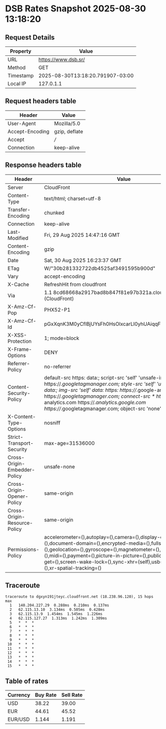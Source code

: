 # DSB Rates Snapshot 2025-08-30 13:18:20
## Request Details

| Property | Value |
|----------|-------|
| URL | https://www.dsb.sr/ |
| Method | GET |
| Timestamp | 2025-08-30T13:18:20.791907-03:00 |
| Local IP | 127.0.1.1 |
    
## Request headers table

| Header | Value |
|--------|-------|
| User-Agent | Mozilla/5.0 |
| Accept-Encoding | gzip, deflate |
| Accept | */* |
| Connection | keep-alive |

    
## Response headers table
| Header | Value |
|--------|-------|
| Server | CloudFront |
| Content-Type | text/html; charset=utf-8 |
| Transfer-Encoding | chunked |
| Connection | keep-alive |
| Last-Modified | Fri, 29 Aug 2025 14:47:16 GMT |
| Content-Encoding | gzip |
| Date | Sat, 30 Aug 2025 16:23:37 GMT |
| ETag | W/"30b281332722db4525af3491595b900d" |
| Vary | accept-encoding |
| X-Cache | RefreshHit from cloudfront |
| Via | 1.1 8cd68668a2917bad8b847f81e97b321a.cloudfront.net (CloudFront) |
| X-Amz-Cf-Pop | PHX52-P1 |
| X-Amz-Cf-Id | pGxXqnK3M0yCflBjUYsFh0HsOlxcarLl0yhUAiqqFVAeiFK1eV6ing== |
| X-XSS-Protection | 1; mode=block |
| X-Frame-Options | DENY |
| Referrer-Policy | no-referrer |
| Content-Security-Policy | default-src https: data:; script-src 'self' 'unsafe-inline' https://*.googletagmanager.com; style-src 'self' 'unsafe-inline' data:; img-src 'self' data: https: https://*.google-analytics.com https://*.googletagmanager.com; connect-src * https://*.google-analytics.com https://*.analytics.google.com https://*.googletagmanager.com; object-src 'none' |
| X-Content-Type-Options | nosniff |
| Strict-Transport-Security | max-age=31536000 |
| Cross-Origin-Embedder-Policy | unsafe-none |
| Cross-Origin-Opener-Policy | same-origin |
| Cross-Origin-Resource-Policy | same-origin |
| Permissions-Policy | accelerometer=(),autoplay=(),camera=(),display-capture=(),document-domain=(),encrypted-media=(),fullscreen=(),geolocation=(),gyroscope=(),magnetometer=(),microphone=(),midi=(),payment=(),picture-in-picture=(),publickey-credentials-get=(),screen-wake-lock=(),sync-xhr=(self),usb=(),web-share=(),xr-spatial-tracking=() |

## Traceroute 

```
traceroute to dgxyn191jteyc.cloudfront.net (18.238.96.120), 15 hops max
  1   140.204.227.29  0.288ms  0.210ms  0.137ms 
  2   62.115.13.10  3.134ms  0.505ms  0.428ms 
  3   62.115.13.9  1.454ms  1.545ms  1.226ms 
  4   62.115.127.27  1.313ms  1.242ms  1.309ms 
  5   *  *  * 
  6   *  *  * 
  7   *  *  * 
  8   *  *  * 
  9   *  *  * 
 10   *  *  * 
 11   *  *  * 
 12   *  *  * 
 13   *  *  * 
 14   *  *  * 
 15   *  *  * 

```


## Table of rates

| Currency | Buy Rate | Sell Rate |
|----------|----------|-----------|
| USD | 38.22 | 39.00 |
| EUR | 44.61 | 45.52 |
| EUR/USD | 1.144 | 1.191 |
